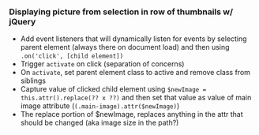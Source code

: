 ### Displaying picture from selection in row of thumbnails w/ jQuery
 * Add event listeners that will dynamically listen for events by selecting parent element (always there on document load) and then using `.on('click', [child element])`
 * Trigger `activate` on click (separation of concerns)
 * On `activate`, set parent element class to active and remove class from siblings
 * Capture value of clicked child element using `$newImage = this.attr().replace(?? x ??)` and then set that value as value of main image attribute (`(.main-image).attr($newImage)`)
 * The replace portion of $newImage, replaces anything in the attr that should be changed (aka image size in the path?)
